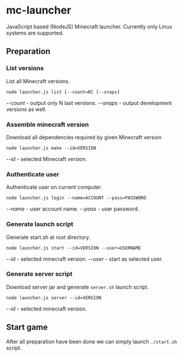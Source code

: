 # mc-launcher

JavaScript based (NodeJS) Minecraft launcher. Currently only Linux systems are supported.

## Preparation
### List versions

List all Minecraft versions.

```
node launcher.js list [--count=N] [--snaps]
```

*--count* - output only N last versions.
*--snaps* - output development versions as well.

### Assemble minecraft version

Download all dependencies required by given Minecraft version

```
node launcher.js make --id=VERSION
```

*--id* - selected Minecraft version.

### Authenticate user

Authenticate user on current computer.

```
node launcher.js login --name=ACCOUNT --pass=PASSWORD
```

*--name* - user account name.
*--pass* - user password.

### Generate launch script

Generate start.sh at root directory.

```
node launcher.js start --id=VERSION --user=USERNAME
```

*--id* - selected minecraft version.
*--user* - start as selected user.

### Generate server script

Download server jar and generate `server.sh` launch script.

```
node launcher.js server --id=VERSION
```

*--id* - selected minecraft version.

## Start game

After all preparation have been done we can simply launch `./start.sh` script.
